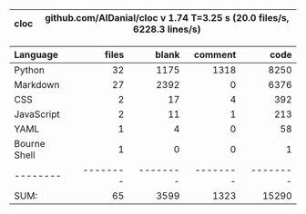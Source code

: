 cloc|github.com/AlDanial/cloc v 1.74  T=3.25 s (20.0 files/s, 6228.3 lines/s)
--- | ---

Language|files|blank|comment|code
:-------|-------:|-------:|-------:|-------:
Python|32|1175|1318|8250
Markdown|27|2392|0|6376
CSS|2|17|4|392
JavaScript|2|11|1|213
YAML|1|4|0|58
Bourne Shell|1|0|0|1
--------|--------|--------|--------|--------
SUM:|65|3599|1323|15290
